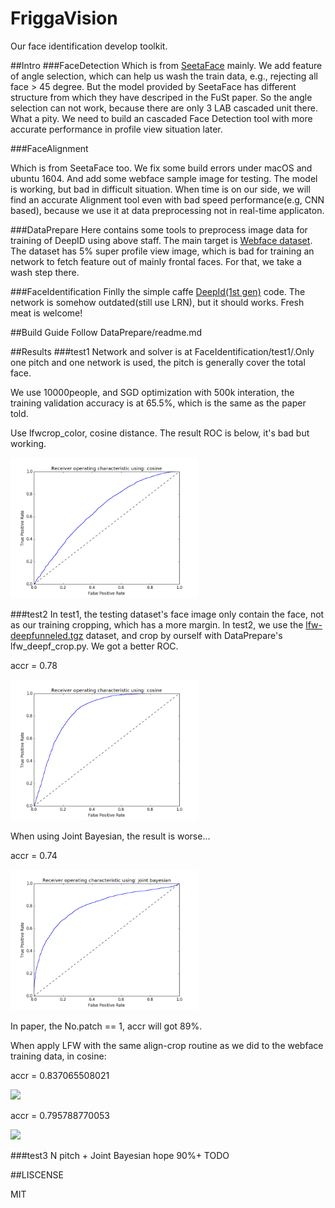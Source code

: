 # FriggaVision
Our face identification develop toolkit.

##Intro
###FaceDetection 
Which is from [SeetaFace](https://github.com/seetaface/SeetaFaceEngine) mainly. We add feature of angle selection, which can help us wash the train data, e.g., rejecting all face > 45 degree. But the model provided by SeetaFace has different structure from which they have descriped in the FuSt paper. So the angle selection can not work, because there are only 3 LAB cascaded unit there. What a pity. We need to build an cascaded Face Detection tool  with more accurate performance in profile view situation later.

###FaceAlignment

Which is from SeetaFace too. We fix some build errors under macOS and ubuntu 1604. And add some webface sample image for testing. The model is working, but bad in difficult situation. When time is on our side, we will find an accurate Alignment tool even with bad speed performance(e.g, CNN based), because we use it at data preprocessing not in real-time applicaton.

###DataPrepare
Here contains some tools  to preprocess image data for training of DeepID using above staff. The main target is [Webface dataset](http://www.cbsr.ia.ac.cn/english/CASIA-WebFace-Database.html). The dataset has 5% super profile view image, which is bad for training an network to fetch feature out of mainly frontal faces. For that, we take a wash step there.

###FaceIdentification
Finlly the simple caffe [DeepId(1st gen)](http://mmlab.ie.cuhk.edu.hk/pdf/YiSun_CVPR14.pdf) code. The network is somehow outdated(still use LRN), but it should works. Fresh meat is welcome!

##Build Guide
Follow DataPrepare/readme.md

##Results
###test1
Network and solver is at FaceIdentification/test1/.Only one pitch and one network is used, the pitch is generally cover the total face. 

We use 10000people, and SGD optimization with 500k interation, the training validation accuracy is at 65.5%, which is the same as the paper told.

Use lfwcrop_color, cosine distance. The result ROC is below, it's bad but working.

<img src="FaceIdentification/test1_roc_crop_lfw_cosine.png" width="300" />

###test2
In test1, the testing dataset's face image only contain the face, not as our training cropping, which has a more margin. In test2, we use the [lfw-deepfunneled.tgz](http://vis-www.cs.umass.edu/lfw/lfw-deepfunneled.tgz) dataset, and crop by ourself with DataPrepare's lfw_deepf_crop.py. We got a better ROC.

accr = 0.78

<img src="FaceIdentification/test2_roc_deepf_selfcrop_cosine.png" width="300" />

When using Joint Bayesian, the result is worse...

accr = 0.74

<img src="FaceIdentification/test2_jb_roc.png" width="300" />

In paper, the No.patch == 1, accr will got 89%.

When apply LFW with the same align-crop routine as we did to the webface training data, in cosine:

accr =  0.837065508021

<img src="test2_3_with_webface_aligncrop_cosine_roc.png" width="300" />

accr = 0.795788770053

<img src="test2_3_jb_roc.png" width="300" />

###test3
N pitch + Joint Bayesian
hope 90%+
TODO

##LISCENSE

MIT

